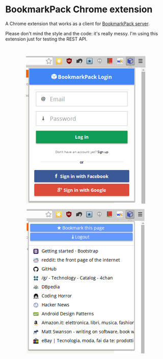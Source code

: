 # BookmarkPack Chrome extension

A Chrome extension that works as a client for [BookmarkPack server](https://github.com/mmazzarolo/bookmarkpack-server).

Please don't mind the style and the code: it's really messy. I'm using this extension just for testing the REST API.

<br />  

<p align="center">
  <img align="center" src="https://raw.githubusercontent.com/mmazzarolo/bookmarkpack-client-chrome/master/extras/bookmarkpack-chrome-login.png">  
  <br />  
  <br />  
  <img src="https://raw.githubusercontent.com/mmazzarolo/bookmarkpack-client-chrome/master/extras/bookmarkpack-chrome-bookmarks.png">
</p>
